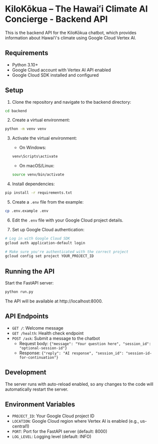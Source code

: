 # KiloKōkua – The Hawaiʻi Climate AI Concierge - Backend API

This is the backend API for the KiloKōkua chatbot, which provides information about Hawaiʻi's climate using Google Cloud Vertex AI.

## Requirements

- Python 3.10+
- Google Cloud account with Vertex AI API enabled
- Google Cloud SDK installed and configured

## Setup

1. Clone the repository and navigate to the backend directory:
```bash
cd backend
```

2. Create a virtual environment:
```bash
python -m venv venv
```

3. Activate the virtual environment:
   - On Windows:
   ```bash
   venv\Scripts\activate
   ```
   - On macOS/Linux:
   ```bash
   source venv/bin/activate
   ```

4. Install dependencies:
```bash
pip install -r requirements.txt
```

5. Create a `.env` file from the example:
```bash
cp .env.example .env
```

6. Edit the `.env` file with your Google Cloud project details.

7. Set up Google Cloud authentication:
```bash
# Log in with Google Cloud SDK
gcloud auth application-default login

# Make sure you're authenticated with the correct project
gcloud config set project YOUR_PROJECT_ID
```

## Running the API

Start the FastAPI server:
```bash
python run.py
```

The API will be available at http://localhost:8000.

## API Endpoints

- `GET /`: Welcome message
- `GET /health`: Health check endpoint
- `POST /ask`: Submit a message to the chatbot
  - Request body: `{"message": "Your question here", "session_id": "optional-session-id"}`
  - Response: `{"reply": "AI response", "session_id": "session-id-for-continuation"}`

## Development

The server runs with auto-reload enabled, so any changes to the code will automatically restart the server.

## Environment Variables

- `PROJECT_ID`: Your Google Cloud project ID
- `LOCATION`: Google Cloud region where Vertex AI is enabled (e.g., us-central1)
- `PORT`: Port for the FastAPI server (default: 8000)
- `LOG_LEVEL`: Logging level (default: INFO) 